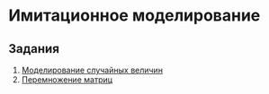 # Имитационное моделирование
<!--[В начало](https://github.com/dimondlove/simulation_modeling/tree/master)-->

## Задания

1. [Моделирование случайных величин](https://github.com/dimondlove/simulation_modeling/tree/first_task)
2. [Перемножение матриц](https://github.com/dimondlove/simulation_modeling/tree/second_task)